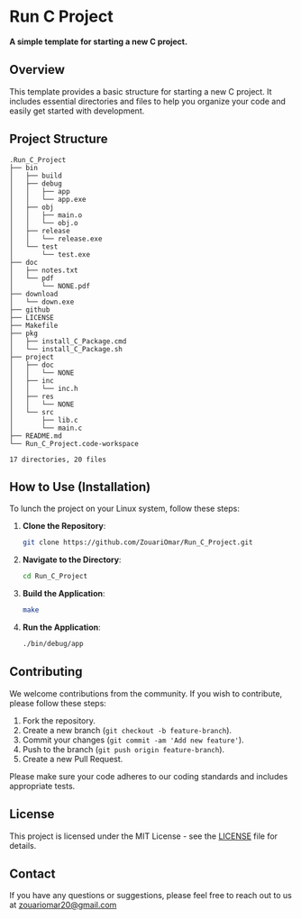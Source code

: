 # Run C Project

**A simple template for starting a new C project.**

## Overview

This template provides a basic structure for starting a new C project. It includes essential directories and files to help you organize your code and easily get started with development.

## Project Structure

```plaintext
.Run_C_Project
├── bin
│   ├── build
│   ├── debug
│   │   ├── app
│   │   └── app.exe
│   ├── obj
│   │   ├── main.o
│   │   └── obj.o
│   ├── release
│   │   └── release.exe
│   └── test
│       └── test.exe
├── doc
│   ├── notes.txt
│   └── pdf
│       └── NONE.pdf
├── download
│   └── down.exe
├── github
├── LICENSE
├── Makefile
├── pkg
│   ├── install_C_Package.cmd
│   └── install_C_Package.sh
├── project
│   ├── doc
│   │   └── NONE
│   ├── inc
│   │   └── inc.h
│   ├── res
│   │   └── NONE
│   └── src
│       ├── lib.c
│       └── main.c
├── README.md
└── Run_C_Project.code-workspace

17 directories, 20 files
```

## How to Use (**Installation**)

To lunch the project on your Linux system, follow these steps:

1. **Clone the Repository**:

    ```sh
    git clone https://github.com/ZouariOmar/Run_C_Project.git
    ```

2. **Navigate to the Directory**:

    ```sh
    cd Run_C_Project
    ```

3. **Build the Application**:

    ```sh
    make
    ```

4. **Run the Application**:

    ```sh
    ./bin/debug/app
    ```

## Contributing

We welcome contributions from the community. If you wish to contribute, please follow these steps:

1. Fork the repository.
2. Create a new branch (`git checkout -b feature-branch`).
3. Commit your changes (`git commit -am 'Add new feature'`).
4. Push to the branch (`git push origin feature-branch`).
5. Create a new Pull Request.

Please make sure your code adheres to our coding standards and includes appropriate tests.

## License

This project is licensed under the MIT License - see the [LICENSE](LICENSE) file for details.

## Contact

If you have any questions or suggestions, please feel free to reach out to us at [zouariomar20@gmail.com](mailto:zouariomar20@gmail.com)
